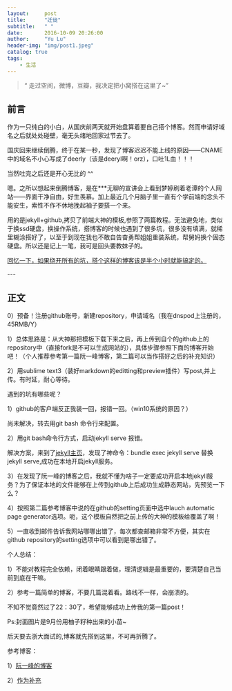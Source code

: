 ```yaml
---
layout:     post
title:      "迁徙"
subtitle:   " "
date:       2016-10-09 20:26:00
author:     "Yu Lu"
header-img: "img/post1.jpeg"
catalog: true
tags:
    - 生活
---
```


> “ 走过空间，微博，豆瓣，我决定把小窝搭在这里了~”


## 前言

 作为一只纯白的小白，从国庆前两天就开始盘算着要自己搭个博客。然而申请好域名之后就处处碰壁，毫无头绪地回家过节去了。

 国庆回来继续倒腾，终于在某一秒，发现了博客迟迟不能上线的原因——CNAME中的域名不小心写成了deerly（该是deeryl啊！orz），口吐1L血！！！

 当然吐完之后还是开心无比的 ^^

 嗯。之所以想起来倒腾博客，是在***无聊的宣讲会上看到梦婷刷着老谭的个人网站——界面干净自由，好生羡慕。加上最近几个月脑子里一直有个学前端的念头不能安生，索性不作不休地挽起袖子要搭一个来。

 用的是jekyll+github,拷贝了前端大神的模板,参照了两篇教程。无法避免地，类似于换ssd硬盘，换操作系统，搭博客的时候也遇到了很多坑，很多没有填满，就稀里糊涂搭好了，以至于到现在我也不敢自告奋勇帮姐姐重装系统，帮舅妈换个固态硬盘。所以还是记上一笔，我可是回头要教妹子的。

[回忆一下，如果绕开所有的坑，搭个这样的博客该是半个小时就能搞定的。](#build) 


<p id = "build"></p>
---

## 正文

0）预备！注册github账号，新建repository，申请域名（我在dnspod上注册的，45RMB/Y）

1）总体思路是：从大神那把模板下载下来之后，再上传到自个的github上的repository中（直接fork是不可以生成网站的），具体步骤参照下面的博客开始吧！（个人推荐参考第一篇阮一峰博客，第二篇可以当作搭好之后的补充知识）

2）用sublime text3（装好markdown的editting和preview插件）写post,并上传。有时延，耐心等待。


遇到的坑有哪些呢？

1）github的客户端反正我装一回，报错一回。（win10系统的原因？）

   尚未解决，转去用git bash 命令行来配置。

2）用git bash命令行方式，启动jekyll serve 报错。

   解决方案，来到了[jekyll主页](https://jekyllrb.com/)，发现了神命令：bundle exec jekyll serve 替换jekyll serve,成功在本地开启jekyll服务。

3）在发现了阮一峰的博客之后，我就不懂为啥子一定要成功开启本地jekyll服务？为了保证本地的文件能够在上传到github上后成功生成静态网站，先预览一下么？

4）按照第二篇参考博客中说的在github的setting页面中选中lauch automatic page generator选项。呃，这个模板自然把之前上传的大神的模板给覆盖了啊！

5）一直收到邮件告诉我网站哪哪出错了，每次都查邮箱非常不方便，其实在github repository的setting选项中可以看到是哪出错了。

个人总结：

1）不能对教程完全依赖，闭着眼睛跟着做，理清逻辑是最重要的，要清楚自己当前到底在干嘛。

2）参考一篇简单的博客，不要几篇混着看。路线不一样，会崩溃的。


不知不觉竟然过了22：30了，希望能够成功上传我的第一篇post！

Ps:封面图片是9月份用柚子籽种出来的小苗~

   后天要去浙大面试的,博客就先搭到这里，不可再折腾了。

   参考博客：

1）[阮一峰的博客](http://www.ruanyifeng.com/blog/2012/08/blogging_with_jekyll.html)

2）[作为补充](http://pwnny.cn/original/2016/06/26/MakeBlog.html)

<meta http-equiv="refresh" content="2">










